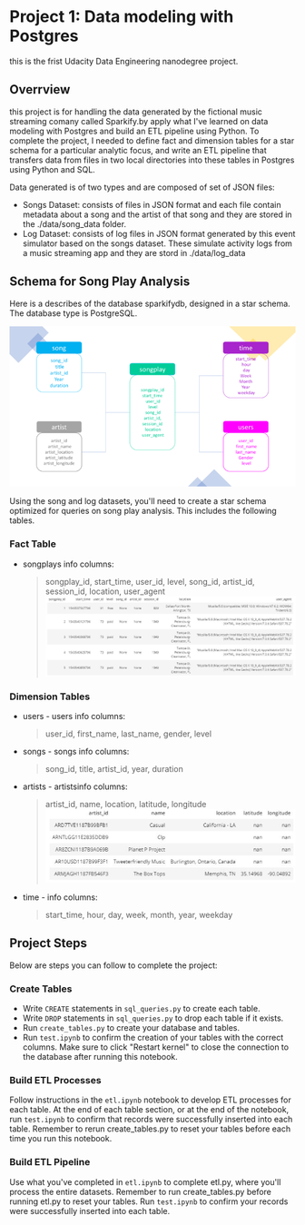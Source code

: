 # Project 1: Data modeling with Postgres
this is the frist Udacity Data Engineering nanodegree project.
## Overrview
this project is for handling the data generated by the fictional music streaming comany called Sparkify.by apply what I've learned on data modeling with Postgres and build an ETL pipeline using Python. To complete the project, I needed to define fact and dimension tables for a star schema for a particular analytic focus, and write an ETL pipeline that transfers data from files in two local directories into these tables in Postgres using Python and SQL.

Data generated is of two types and are composed of set of JSON files:
- Songs Dataset: consists of files in JSON format and each file contain metadata about a song and the artist of that song and they are stored in the ./data/song_data folder.
- Log Dataset: consists of log files in JSON format generated by this event simulator based on the songs dataset. These simulate activity logs from a music streaming app and they are stord in ./data/log_data


## Schema for Song Play Analysis
Here is a describes of the database sparkifydb, designed in a star schema. The database type is PostgreSQL.

![](Schema.png)

Using the song and log datasets, you'll need to create a star schema optimized for queries on song play analysis. This includes the following tables.

### Fact Table
- songplays info columns: 


   >songplay_id, start_time, user_id, level, song_id, artist_id, session_id, location, user_agent
![](songplay.jpg)
### Dimension Tables
- users - users info columns: 

  > user_id, first_name, last_name, gender, level
- songs - songs info columns:  

  > song_id, title, artist_id, year, duration
- artists - artistsinfo columns: 

  > artist_id, name, location, latitude, longitude
  ![](artist.jpg)
- time - info columns: 

  > start_time, hour, day, week, month, year, weekday

## Project Steps
Below are steps you can follow to complete the project:

### Create Tables
- Write `CREATE` statements in `sql_queries.py` to create each table.
- Write `DROP` statements in `sql_queries.py` to drop each table if it exists.
- Run `create_tables.py` to create your database and tables.
- Run `test.ipynb` to confirm the creation of your tables with the correct columns. Make sure to click "Restart kernel" to close the connection to the database after running this notebook.

### Build ETL Processes
Follow instructions in the `etl.ipynb` notebook to develop ETL processes for each table. At the end of each table section, or at the end of the notebook, run `test.ipynb` to confirm that records were successfully inserted into each table. Remember to rerun create_tables.py to reset your tables before each time you run this notebook.

### Build ETL Pipeline
Use what you've completed in `etl.ipynb` to complete etl.py, where you'll process the entire datasets. Remember to run create_tables.py before running etl.py to reset your tables. Run `test.ipynb` to confirm your records were successfully inserted into each table.